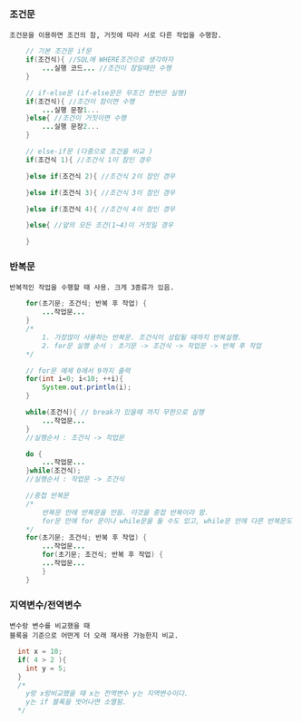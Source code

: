 ### 조건문
    조건문을 이용하면 조건의 참, 거짓에 따라 서로 다른 작업을 수행함.      
```java
    // 기본 조건문 if문
    if(조건식){ //SQL에 WHERE조건으로 생각하자
        ...실행 코드... //조건이 참일때만 수행
    }
```    
```java
    // if-else문 (if-else문은 무조건 한번은 실행)
    if(조건식){ //조건이 참이면 수행
        ...실행 문장1...
    }else{ //조건이 거짓이면 수행
        ...실행 문장2...
    }
```
```java
    // else-if문 (다중으로 조건을 비교 )
    if(조건식 1){ //조건식 1이 참인 경우

    }else if(조건식 2){ //조건식 2이 참인 경우

    }else if(조건식 3){ //조건식 3이 참인 경우

    }else if(조건식 4){ //조건식 4이 참인 경우

    }else{ //앞의 모든 조건(1~4)이 거짓일 경우

    }
```

### 반복문
    반복적인 작업을 수행할 때 사용. 크게 3종류가 있음.
```java
    for(초기문; 조건식; 반복 후 작업) {
        ...작업문...
    }
    /*
        1. 가장많이 사용하는 반복문. 조건식이 성립될 때까지 반복실행.
        2. for문 실행 순서 : 초기문 -> 조건식 -> 작업문 -> 반복 후 작업
    */
```
```java
    // for문 예제 0에서 9까지 출력
    for(int i=0; i<10; ++i){
        System.out.println(i);
    }
```
```java
    while(조건식){ // break가 있을때 까지 무한으로 실행
        ...작업문...
    }
    //실행순서 : 조건식 -> 작업문
```
```java
    do {
        ...작업문...
    }while(조건식);
    //실행순서 : 작업문 -> 조건식 
```
```java
    //중첩 반복문
    /*
        반복문 안에 반복문을 만듬. 이것을 중첩 반복이라 함.
        for문 안에 for 문이나 while문을 둘 수도 있고, while문 안에 다른 반복문도 사용.
    */
    for(초기문; 조건식; 반복 후 작업) {
        ...작업문...
        for(초기문; 조건식; 반복 후 작업) {
        ...작업문...
        }
    }

```
### 지역변수/전역변수
    변수랑 변수를 비교했을 때
    블록을 기준으로 어떤게 더 오래 재사용 가능한지 비교.

```java
  int x = 10; 
  if( 4 > 2 ){
    int y = 5;
  }
  /*
    y랑 x랑비교했을 때 x는 전역변수 y는 지역변수이다.
    y는 if 블록을 벗어나면 소멸됨.
  */
```
